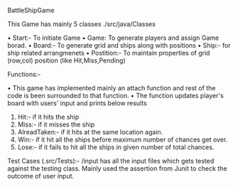 BattleShipGame

This Game has mainly 5 classes
./src/java/Classes

•	Start:- To initiate Game
•	Game: To generate players and assign Game borad.
•	Board:- To generate grid and ships along with positions
•	Ship:- for ship related arrangmenets
•	Postition:- To maintain properties of grid (row,col) position (like Hit,Miss,Pending)

Functions:-

•	This game has implemented mainly an attach function and rest of the code is been surrounded to that function. 
•	The function updates player's board with users' input and prints below results

1.	Hit:- if it hits the ship
2.	Miss:- if it misses the ship
3.	AlreadTaken:- if it hits at the same location again.
4.	Win:- if it hit all the ships before maximum number of chances get over.
5.	Lose:- if it fails to hit all the ships in given number of total chances.

Test Cases (.src/Tests):- /input has all the input files which gets tested against the testing class.
Mainly used the assertion from Junit to check the outcome of user input.




